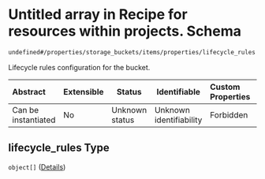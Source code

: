 # Untitled array in Recipe for resources within projects. Schema

```txt
undefined#/properties/storage_buckets/items/properties/lifecycle_rules
```

Lifecycle rules configuration for the bucket.


| Abstract            | Extensible | Status         | Identifiable            | Custom Properties | Additional Properties | Access Restrictions | Defined In                                                              |
| :------------------ | ---------- | -------------- | ----------------------- | :---------------- | --------------------- | ------------------- | ----------------------------------------------------------------------- |
| Can be instantiated | No         | Unknown status | Unknown identifiability | Forbidden         | Allowed               | none                | [resources.schema.json\*](resources.schema.json "open original schema") |

## lifecycle_rules Type

`object[]` ([Details](resources-properties-storage_buckets-items-properties-lifecycle_rules-items.md))
